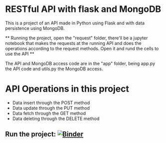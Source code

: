 # RESTful API with flask and MongoDB

This is a project of an API made in Python using Flask and with data persistence using MongoDB.

** Running the project, open the "request" folder, there'll be a jupyter notebook that makes the requests at the running API
and does the operations according to the request methods. Open it and rund the cells to use the API **

The API and MongoDB access code are in the "app" folder, being app.py the API code and utils.py the MongoDB access.

# API Operations in this project

* Data insert through the POST method
* Data update through the PUT method
* Data fetch through the GET method
* Data deleting through the DELETE method

## Run the project: [![Binder](https://mybinder.org/badge_logo.svg)](https://mybinder.org/v2/gh/gustavo-candido-silva/Python-RESTful-API-using-Flask-and-MongoDB.git/master?urlpath=lab)
